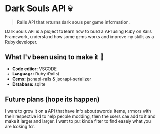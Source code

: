 # Dark Souls API 💀
> **Rails API that returns dark souls per game information.**

Dark Souls API is a project to learn how to build a API using Ruby on Rails Framework, understand how some gems works and improve my skills as a Ruby developer.

## What I'v been using to make it 📑
- **Code editor:** VSCODE
- **Language:** Ruby (Rails)
- **Gems:** jsonapi-rails & jsonapi-serializer
- **Database:** sqlite

## Future plans (hope its happen)
I want to grow it on a API that have info about swords, items, armors with their respective id to help people modding, then the users can add to it and make it larger and larger. I want to put kinda filter to find easely what you are looking for.
